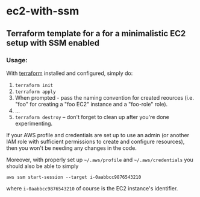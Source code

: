 # ec2-with-ssm
## Terraform template for a for a minimalistic EC2 setup with SSM enabled

### Usage:
With [terraform](https://www.terraform.io/) installed and configured, simply do:

1. `terraform init`
2. `terraform apply`
3. When prompted - pass the naming convention for created reources (i.e. "foo" for creating a "foo EC2" instance and a "foo-role" role).
4. ...
5. `terraform destroy` – don't forget to clean up after you're done experimenting.

If your AWS profile and credentials are set up to use an admin (or another IAM role with sufficient permissions to create and configure resources), then you won't be needing any changes in the code.

Moreover, with properly set up `~/.aws/profile` and `~/.aws/credentials` you should also be able to simply

```
aws ssm start-session --target i-0aabbcc9876543210
```
where `i-0aabbcc9876543210` of course is the EC2 instance's identifier.
